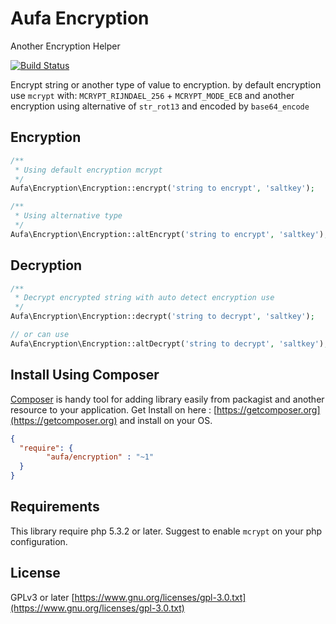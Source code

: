 # Aufa Encryption
Another Encryption Helper

[![Build Status](https://travis-ci.org/aufa/Encryption.svg?branch=master)](https://travis-ci.org/aufa/Encryption)

Encrypt string or another type of value to encryption.
by default encryption use `mcrypt` with:
`MCRYPT_RIJNDAEL_256` + `MCRYPT_MODE_ECB`
and another encryption using alternative of `str_rot13` and encoded by `base64_encode`

## Encryption

```php
/**
 * Using default encryption mcrypt
 */
Aufa\Encryption\Encryption::encrypt('string to encrypt', 'saltkey');

/**
 * Using alternative type
 */
Aufa\Encryption\Encryption::altEncrypt('string to encrypt', 'saltkey');
```

## Decryption

```php
/**
 * Decrypt encrypted string with auto detect encryption use
 */
Aufa\Encryption\Encryption::decrypt('string to decrypt', 'saltkey');

// or can use
Aufa\Encryption\Encryption::altDecrypt('string to decrypt', 'saltkey');
```

## Install Using Composer

[Composer](https://getcomposer.org) is handy tool for adding library easily from packagist and another resource to your application.
Get Install on here : [https://getcomposer.org](https://getcomposer.org) and install on your OS.

```json
{
  "require": {
        "aufa/encryption" : "~1"
  }
}
```

## Requirements

This library require php 5.3.2 or later. Suggest to enable `mcrypt` on your php configuration.

## License

GPLv3 or later [https://www.gnu.org/licenses/gpl-3.0.txt](https://www.gnu.org/licenses/gpl-3.0.txt)
